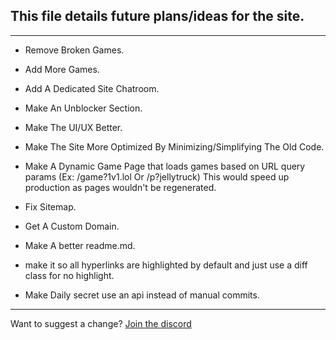 ## This file details future plans/ideas for the site.
------------------------------------------------------
- Remove Broken Games.

- Add More Games.

- Add A Dedicated Site Chatroom.

- Make An Unblocker Section.

- Make The UI/UX Better.

- Make The Site More Optimized By Minimizing/Simplifying The Old Code.

- Make A Dynamic Game Page that loads games based on URL query params (Ex: /game?1v1.lol Or /p?jellytruck)
This would speed up production as pages wouldn't be regenerated.

- Fix Sitemap.

- Get A Custom Domain.

- Make A better readme.md.

- make it so all hyperlinks are highlighted by default and just use a diff class for no highlight.

- Make Daily secret use an api instead of manual commits.
--------------------------------------------------------

Want to suggest a change? [Join the discord](https://discord.gg/zPEZTEKva8)